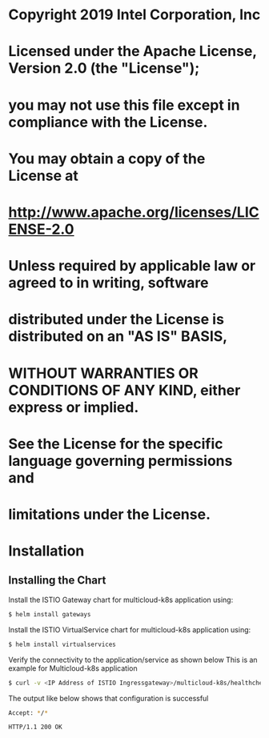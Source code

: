 # Copyright 2019 Intel Corporation, Inc
#
# Licensed under the Apache License, Version 2.0 (the "License");
# you may not use this file except in compliance with the License.
# You may obtain a copy of the License at
#
#       http://www.apache.org/licenses/LICENSE-2.0
#
# Unless required by applicable law or agreed to in writing, software
# distributed under the License is distributed on an "AS IS" BASIS,
# WITHOUT WARRANTIES OR CONDITIONS OF ANY KIND, either express or implied.
# See the License for the specific language governing permissions and
# limitations under the License.

Installation
============

Installing the Chart
--------------------

Install the ISTIO Gateway chart for multicloud-k8s application using:

```bash
$ helm install gateways
```
Install the ISTIO VirtualService chart for multicloud-k8s application using:

```bash
$ helm install virtualservices
```
Verify the connectivity to the application/service as shown below
This is an example for Multicloud-k8s application

```bash
$ curl -v <IP Address of ISTIO Ingressgateway>/multicloud-k8s/healthcheck
```
The output like below shows that configuration is successful

```bash
Accept: */*

HTTP/1.1 200 OK
```
